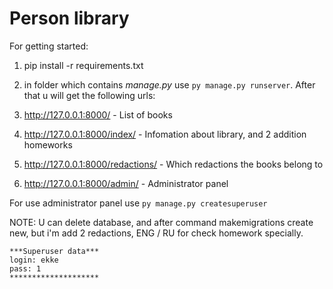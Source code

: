 # Person library
For getting started:
1. pip install -r requirements.txt
2. in folder which contains _manage.py_ use `py manage.py runserver`.
After that u will get the following urls:

  1.  http://127.0.0.1:8000/ - List of books
  2.  http://127.0.0.1:8000/index/ - Infomation about library, and 2 addition homeworks
  3.  http://127.0.0.1:8000/redactions/ - Which redactions the books belong to
  4.  http://127.0.0.1:8000/admin/ - Administrator panel
  
For use administrator panel use `py manage.py createsuperuser`

NOTE:
  U can delete database, and after command makemigrations create new, but i'm add 2 redactions, ENG / RU for check homework specially.
```
***Superuser data***
login: ekke
pass: 1
********************
```
